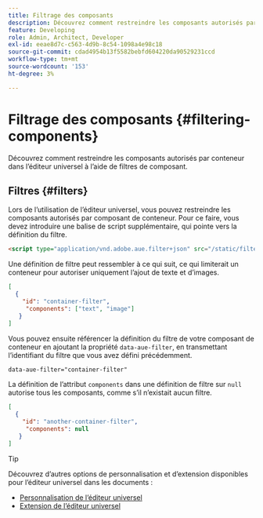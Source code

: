 ```yaml
---
title: Filtrage des composants
description: Découvrez comment restreindre les composants autorisés par conteneur dans l’éditeur universel à l’aide de filtres de composant.
feature: Developing
role: Admin, Architect, Developer
exl-id: eeae8d7c-c563-4d9b-8c54-1098a4e98c18
source-git-commit: cdad4954b13f5582bebfd604220da90529231ccd
workflow-type: tm+mt
source-wordcount: '153'
ht-degree: 3%

---
```


# Filtrage des composants {#filtering-components}

Découvrez comment restreindre les composants autorisés par conteneur dans l’éditeur universel à l’aide de filtres de composant.

## Filtres {#filters}

Lors de l’utilisation de l’éditeur universel, vous pouvez restreindre les composants autorisés par composant de conteneur. Pour ce faire, vous devez introduire une balise de script supplémentaire, qui pointe vers la définition du filtre.

```html
<script type="application/vnd.adobe.aue.filter+json" src="/static/filter-definition.json"></script>
```

Une définition de filtre peut ressembler à ce qui suit, ce qui limiterait un conteneur pour autoriser uniquement l’ajout de texte et d’images.

```json
[
  {
    "id": "container-filter",
     "components": ["text", "image"]
   }
]
```

Vous pouvez ensuite référencer la définition du filtre de votre composant de conteneur en ajoutant la propriété `data-aue-filter`, en transmettant l’identifiant du filtre que vous avez défini précédemment.

```html
data-aue-filter="container-filter"
```

La définition de l’attribut `components` dans une définition de filtre sur `null` autorise tous les composants, comme s’il n’existait aucun filtre.

```json
[
  {
    "id": "another-container-filter",
     "components": null
   }
]
```

>[!TIP]
>
>Découvrez d’autres options de personnalisation et d’extension disponibles pour l’éditeur universel dans les documents :
>
>* [Personnalisation de l’éditeur universel](/help/implementing/universal-editor/customizing.md)
>* [Extension de l’éditeur universel](/help/implementing/universal-editor/extending.md)
